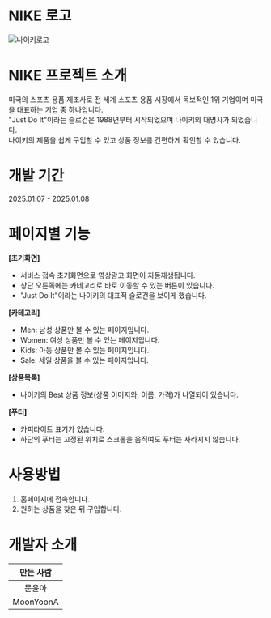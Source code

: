 # NIKE 로고
![나이키로고](https://github.com/user-attachments/assets/e11b8fa7-b026-45a2-bc9c-46d0423a166c)
# NIKE 프로젝트 소개
미국의 스포츠 용품 제조사로 전 세계 스포츠 용품 시장에서 독보적인 1위 기업이며 미국을 대표하는 기업 중 하나입니다.<br>
"Just Do It"이라는 슬로건은 1988년부터 시작되었으며 나이키의 대명사가 되었습니다.<br>
나이키의 제품을 쉽게 구입할 수 있고 상품 정보를 간편하게 확인할 수 있습니다.<br>
# 개발 기간
2025.01.07 - 2025.01.08

# 페이지별 기능
**[초기화면]**
- 서비스 접속 초기화면으로 영상광고 화면이 자동재생됩니다.
- 상단 오른쪽에는 카테고리로 바로 이동할 수 있는 버튼이 있습니다.
- "Just Do It"이라는 나이키의 대표적 슬로건을 보이게 했습니다.<br>

**[카테고리]**
- Men: 남성 상품만 볼 수 있는 페이지입니다.
- Women: 여성 상품만 볼 수 있는 페이지입니다.
- Kids: 아동 상품만 볼 수 있는 페이지입니다.
- Sale: 세일 상품을 볼 수 있는 페이지입니다.

**[상품목록]**
- 나이키의 Best 상품 정보(상품 이미지와, 이름, 가격)가 나열되어 있습니다.<br>

**[푸터]**
- 카피라이트 표기가 있습니다.
- 하단의 푸터는 고정된 위치로 스크롤을 움직여도 푸터는 사라지지 않습니다.

# 사용방법
1. 홈페이지에 접속합니다.
2. 원하는 상품을 찾은 뒤 구입합니다.

# 개발자 소개
| 만든 사람 |
|:--------:|
|문윤아|
| MoonYoonA |
